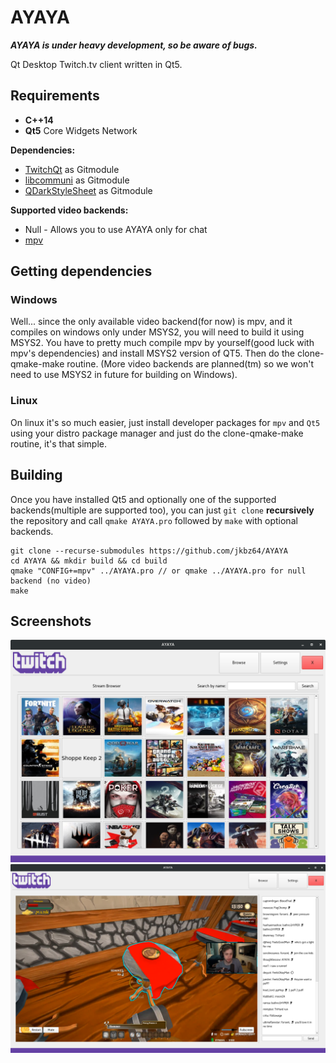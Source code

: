 # AYAYA
***AYAYA is under heavy development, so be aware of bugs.*** 

Qt Desktop Twitch.tv client written in Qt5.

## Requirements

- **C++14**
- **Qt5** Core Widgets Network

**Dependencies:**
* [TwitchQt](https://github.com/jkbz64/TwitchQt) as Gitmodule
* [libcommuni](https://github.com/communi/libcommuni) as Gitmodule
* [QDarkStyleSheet](https://github.com/ColinDuquesnoy/QDarkStyleSheet) as Gitmodule

**Supported video backends:**
* Null - Allows you to use AYAYA only for chat
* [mpv](https://github.com/mpv-player/mpv)

## Getting dependencies
### Windows
Well... since the only available video backend(for now) is mpv, and it compiles on windows only under MSYS2, you will need to build it using MSYS2. You have to pretty much compile mpv by yourself(good luck with mpv's dependencies) and install MSYS2 version of QT5. Then do the clone-qmake-make routine. (More video backends are planned(tm) so we won't need to use MSYS2 in future for building on Windows).

### Linux
On linux it's so much easier, just install developer packages for `mpv` and `Qt5` using your distro package manager and just do the clone-qmake-make routine, it's that simple.

## Building
Once you have installed Qt5 and optionally one of the supported backends(multiple are supported too), you can just `git clone` **recursively** the repository and call `qmake AYAYA.pro` followed by `make` with optional backends.

```
git clone --recurse-submodules https://github.com/jkbz64/AYAYA
cd AYAYA && mkdir build && cd build
qmake "CONFIG+=mpv" ../AYAYA.pro // or qmake ../AYAYA.pro for null backend (no video)
make
```

## Screenshots
![Browse](/extra/browse.png?raw=true "Browse")
![Stream](/extra/stream.png?raw=true "Stream")
